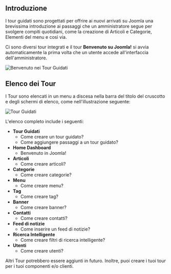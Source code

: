 <!-- Filename: jdocmanual?manual=user&heading=help&filename=guided-tours.md / Display title: Visite Guidate -->

## Introduzione

I tour guidati sono progettati per offrire ai nuovi arrivati su Joomla una brevissima introduzione ai passaggi che un amministratore segue per svolgere compiti quotidiani, come la creazione di Articoli e Categorie, Elementi del menu e così via.

Ci sono diversi tour integrati e il tour **Benvenuto su Joomla!** si avvia automaticamente la prima volta che un utente accede all'interfaccia dell'amministratore.

![Benvenuto nei Tour Guidati](../../../en/images/help/guided-tours-welcome.png)

## Elenco dei Tour

I Tour sono elencati in un menu a discesa nella barra del titolo del cruscotto e degli schermi di elenco, come nell'illustrazione seguente:

![Tour Guidati](../../../en/images/help/guided-tours.png)

L'elenco completo include i seguenti:

* **Tour Guidati**
   * Come creare un tour guidato?
   * Come aggiungere passaggi a un tour guidato?
* **Home Dashboard**
   * Benvenuto in Joomla!
* **Articoli**
   * Come creare articoli?
* **Categorie**
   * Come creare categorie?
* **Menu**
   * Come creare menu?
* **Tag**
   * Come creare tag?
* **Banner**
   * Come creare banner?
* **Contatti**
   * Come creare contatti?
* **Feed di notizie**
   * Come inserire un feed di notizie?
* **Ricerca Intelligente**
   * Come creare filtri di ricerca intelligente?
* **Utenti**
   * Come creare utenti?

Altri Tour potrebbero essere aggiunti in futuro. Inoltre, puoi creare i tuoi tour per i tuoi componenti e/o clienti.

